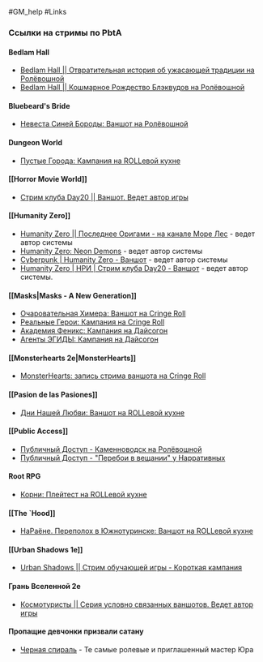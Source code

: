#GM_help #Links
### Ссылки на стримы по PbtA

#### Bedlam Hall
- [Bedlam Hall || Отвратительная история об ужасающей традиции на Ролёвошной](https://www.youtube.com/watch?v=5aT3hIrld0M)
- [Bedlam Hall || Кошмарное Рождество Блэквудов на Ролёвошной](https://www.youtube.com/watch?v=-ilsiIqyx2U)

#### Bluebeard's Bride
- [Невеста Синей Бороды: Ваншот на Ролёвошной](https://youtu.be/o0Em_5oMVWk)

#### Dungeon World
- [Пустые Города: Кампания на ROLLевой кухне](https://youtu.be/R2r1WvUxeGk?list=PLLUGjsOmVPEiZTVeaPZqFF-_MVnXgBY1D)

#### [[Horror Movie World]]
- [Стрим клуба Day20 || Ваншот. Ведет автор игры](https://www.youtube.com/watch?v=GR4jti-ZGKg)

#### [[Humanity Zero]]
- [Humanity Zero || Последнее Оригами - на канале Море Лес](https://www.youtube.com/watch?v=c9dJHcCegG4&amp;list=PLSZTqAkJdcgHkM_BNlgFZsSV3BFG46PQr&amp;pp=iAQB) - ведет автор системы
- [Humanity Zero: Neon Demons](https://www.youtube.com/watch?v=OdPhXgJZ8bs&amp;list=PLBI1FiAzjkTwTbGCOMm76C809kf0yXOAi) - ведет автор системы
- [Cyberpunk | Humanity Zero - Ваншот](https://youtu.be/Wiw19IINz0M?list=PLBI1FiAzjkTz1Al0HUDmmSZ0KrcgBih15) - ведет автор системы
- [Humanity Zero | НРИ | Стрим клуба Day20 - Ваншот](https://youtu.be/zYc4Ua98MfI) - ведет автор системы.

#### [[Masks|Masks - A New Generation]]
- [Очаровательная Химера: Ваншот на Cringe Roll](https://youtu.be/AkDK66wqdlU?list=PLn2loT5jRlVll5koj2Sn2X_aQSpt461Wh)
- [Реальные Герои: Кампания на Cringe Roll](https://youtu.be/cEr6FTXb02I?list=PLn2loT5jRlVn5VxEEaTTh0a9fjaQf8txR)
- [Академия Феникс: Кампания на Дайсогон](https://youtu.be/dgqvTrJr5gY?list=PL2-91rlga7irv0Mdq8hJiTZxwYVmSej1w)
- [Агенты ЭГИДЫ: Кампания на Дайсогон](https://www.youtube.com/watch?v=bjYw1R15rbU&amp;list=PL2-91rlga7iqbVwwM2lFr5jRr9d8G5Ii3&amp;pp=iAQB)

#### [[Monsterhearts 2e|MonsterHearts]]
- [MonsterHearts: запись стрима ваншота на  Cringe Roll](https://www.youtube.com/watch?v=5hsdI2YCtWs)

#### [[Pasion de las Pasiones]]
- [Дни Нашей Любви: Ваншот на ROLLевой кухне](https://youtu.be/aaMatKA430U)

#### [[Public Access]] 
- [Публичный Доступ - Каменноводск на Ролёвошной](https://www.youtube.com/watch?v=KIl0h-zXgHw)
- [Публичный Доступ - "Перебои в вещании" у Нарративных](https://www.youtube.com/watch?v=1phDKJUaaGY&amp;list=PL2tmJM7Dx5cFE4xCfIMOR6lpC35874WZV)

#### Root RPG
- [Корни: Плейтест на ROLLевой кухне](https://youtu.be/aaMatKA430U)

#### [[The `Hood]]
- [НаРаёне. Переполох в Южнотуринске: Ваншот на ROLLевой кухне](https://youtu.be/y4Yjemau08Y?list=PLLUGjsOmVPEhQJdNgz7vWL9n9jiFrtP6u)

#### [[Urban Shadows 1e]]
- [Urban Shadows || Стрим обучающей игры - Короткая кампания](https://youtu.be/ANbaqNfPrN4)

#### Грань Вселенной 2е
- [Космотуристы || Серия условно связанных ваншотов. Ведет автор игры](https://youtu.be/P0ykgregIak)

#### Пропащие девчонки призвали сатану
- [Черная спираль](https://www.youtube.com/watch?v=M0QHIlXqHOA&amp;list=PLk1RI0AKRhgw6VCFHFTe5cv6hHMBxG8ph) - Те самые ролевые и приглашенный мастер Юра